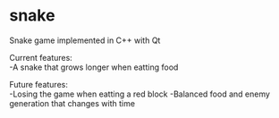 # snake
Snake game implemented in C++ with Qt  

Current features:  
  -A snake that grows longer when eatting food
    
Future features:  
  -Losing the game when eatting a red block
  -Balanced food and enemy generation that changes with time
